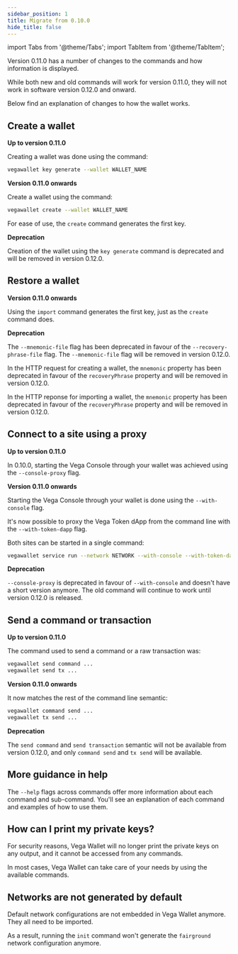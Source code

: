 ```yaml
---
sidebar_position: 1
title: Migrate from 0.10.0
hide_title: false
---
```


import Tabs from '@theme/Tabs';
import TabItem from '@theme/TabItem';

Version 0.11.0 has a number of changes to the commands and how information is displayed. 

While both new and old commands will work for version 0.11.0, they will not work in software version 0.12.0 and onward. 

Below find an explanation of changes to how the wallet works. 

## Create a wallet

**Up to version 0.11.0** 

Creating a wallet was done using the command:

```sh
vegawallet key generate --wallet WALLET_NAME
```

**Version 0.11.0 onwards**

Create a wallet using the command:

```sh
vegawallet create --wallet WALLET_NAME
```

For ease of use, the `create` command generates the first key.

**Deprecation** 

Creation of the wallet using the `key generate` command is deprecated and will be removed in version 0.12.0.

## Restore a wallet

**Version 0.11.0 onwards**

Using the `import` command generates the first key, just as the `create` command does.

**Deprecation** 

The `--mnemonic-file` flag has been deprecated in favour of the `--recovery-phrase-file` flag. The `--mnemonic-file` flag will be removed in version 0.12.0.

In the HTTP request for creating a wallet, the `mnemonic` property has been deprecated in favour of the `recoveryPhrase` property and will be removed in version 0.12.0.

In the HTTP reponse for importing a wallet, the `mnemonic` property has been deprecated in favour of the `recoveryPhrase` property and will be removed in version 0.12.0.

## Connect to a site using a proxy

**Up to version 0.11.0** 

In 0.10.0, starting the Vega Console through your wallet was achieved using the `--console-proxy` flag. 

**Version 0.11.0 onwards**

Starting the Vega Console through your wallet is done using the `--with-console` flag. 

It's now possible to proxy the Vega Token dApp from the command line with the `--with-token-dapp` flag.

Both sites can be started in a single command:

```sh
vegawallet service run --network NETWORK --with-console --with-token-dapp
```

**Deprecation** 

`--console-proxy` is deprecated in favour of `--with-console` and doesn't have a short version anymore. The old command will continue to work until version 0.12.0 is released.

## Send a command or transaction

**Up to version 0.11.0** 

The command used to send a command or a raw transaction was:

```sh
vegawallet send command ...
vegawallet send tx ...
```

**Version 0.11.0 onwards** 

It now matches the rest of the command line semantic:

```sh
vegawallet command send ...
vegawallet tx send ...
```

**Deprecation** 

The `send command` and `send transaction` semantic will not be available from version 0.12.0, and only `command send` and `tx send` will be available.

## More guidance in help

The `--help` flags across commands offer more information about each command and sub-command.  You'll see an explanation of each command and examples of how to use them. 

## How can I print my private keys?

For security reasons, Vega Wallet will no longer print the private keys on any output, and it cannot be accessed from any commands.

In most cases, Vega Wallet can take care of your needs by using the available commands.

## Networks are not generated by default

Default network configurations are not embedded in Vega Wallet anymore. They all need to be imported.

As a result, running the `init` command won't generate the `fairground` network configuration anymore.
